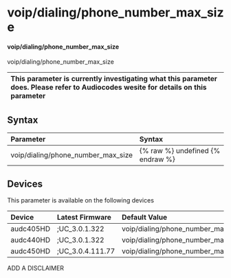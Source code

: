 ﻿---
description: voip/dialing/phone_number_max_size
search: false
---

# voip/dialing/phone_number_max_size

#### voip/dialing/phone_number_max_size

voip/dialing/phone_number_max_size


| This parameter is currently investigating what this parameter does. Please refer to Audiocodes wesite for details on this parameter | 
| :--- |

## Syntax
| Parameter | Syntax |
| :--- | :--- |
|voip/dialing/phone_number_max_size | {% raw %} undefined {% endraw %}|

## Devices
This parameter is available on the following devices

| Device | Latest Firmware | Default Value |
|:---|:---|:---|
| audc405HD | ;UC_3.0.1.322 | voip/dialing/phone_number_max_size=32 
| audc440HD | ;UC_3.0.1.322 | voip/dialing/phone_number_max_size=32 
| audc450HD | ;UC_3.0.4.111.77 | voip/dialing/phone_number_max_size=32 

ADD A DISCLAIMER
